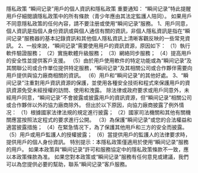 隱私政策
“瞬间记录”用戶的個人資訊和隱私政策
重要通知：
“瞬间记录”特此提醒用戶仔細閱讀隱私政策中的所有條款（青少年應由其法定監護人陪同）。 如果用戶不同意隱私政策的任何內容，請不要注册或使用“瞬间记录”服務。
1、用戶同意，個人資訊是指個人身份資訊或與個人通信有關的資訊，非個人隱私資訊是指在“瞬间记录”服務器的基本記錄資訊和其他個人隱私資訊上清晰客觀反映的一些常見資訊。
2、一般來說，“瞬间记录”需要使用用戶的資訊資源，原因如下：
（1）執行軟件驗證服務；
（2）實施軟體升級服務；
（3）網絡同步服務；
（4）提高用戶的安全性並提供客戶支援。
（5）由於用戶使用軟件的特定功能或為“瞬间记录”及其關聯公司或合作單位提供特定服務，“瞬间记录”及其相關公司或合作夥伴需要向用戶提供與協力廠商相關的資訊。
（6）用戶和“瞬间记录”的其他好處。
3、“瞬间记录”注重對用戶資訊資源的保護，並使用各種安全技術和程式來保護用戶的資訊資源免受未經授權的訪問、使用和洩露。 除法律或政府要求或用戶同意外，未經用戶同意，“瞬间记录”不會披露或披露用戶的資訊資源，但“瞬间记录”相關公司或合作夥伴以外的協力廠商除外。 但出於以下原因，向協力廠商披露了例外情况：
（1）根據國家法律法規的規定進行披露；
（2）國家司法機關和其他有關機關應當按照法定程式的要求進行公開。
（3）為保護“瞬间记录”或您的合法權益和適當披露措施；
（4）在緊急情况下，為了保護其他用戶和三方的安全而披露。
（5）用戶或用戶監護人的授權披露；
（6）當提供用戶的監護人的法律要求時，提供用戶的個人身份資訊。
特別提示：本隱私政策僅適用於使用“瞬间记录”服務的用戶。 如果本政策與“瞬间记录”許可和服務協定中的隱私政策條款不一致，應以本政策條款為准。 如果您對本政策或“瞬间记录”服務有任何意見或建議，我們可以為您提供必要的幫助，聯系“瞬间记录”客戶服務。
